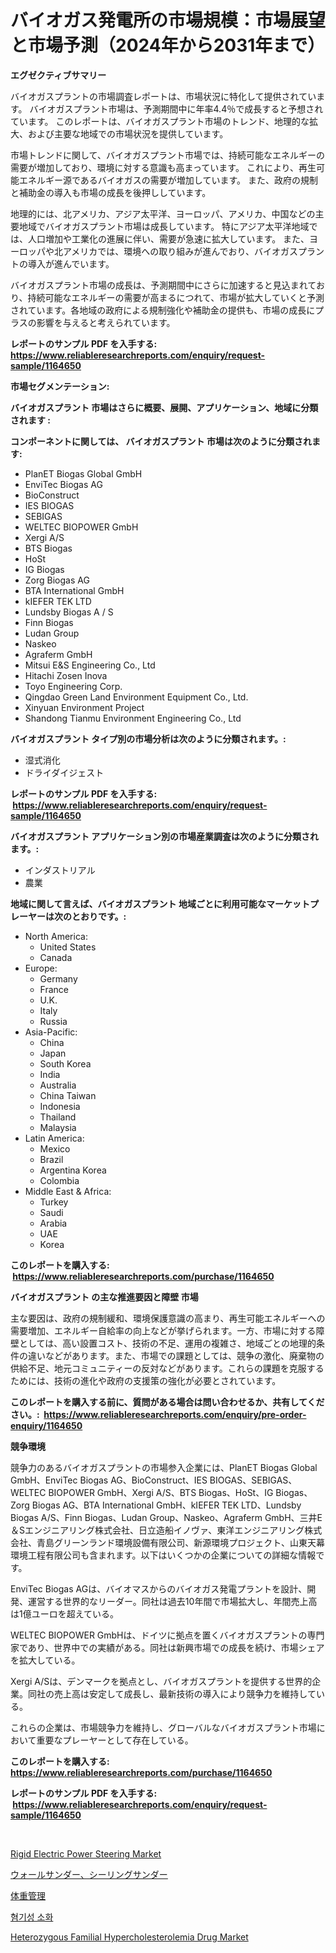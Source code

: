 <p><h1>バイオガス発電所の市場規模：市場展望と市場予測（2024年から2031年まで）</h1></p><p><strong>エグゼクティブサマリー</strong></p>
<p><p>バイオガスプラントの市場調査レポートは、市場状況に特化して提供されています。 バイオガスプラント市場は、予測期間中に年率4.4％で成長すると予想されています。 このレポートは、バイオガスプラント市場のトレンド、地理的な拡大、および主要な地域での市場状況を提供しています。 </p><p>市場トレンドに関して、バイオガスプラント市場では、持続可能なエネルギーの需要が増加しており、環境に対する意識も高まっています。 これにより、再生可能エネルギー源であるバイオガスの需要が増加しています。 また、政府の規制と補助金の導入も市場の成長を後押ししています。</p><p>地理的には、北アメリカ、アジア太平洋、ヨーロッパ、アメリカ、中国などの主要地域でバイオガスプラント市場は成長しています。 特にアジア太平洋地域では、人口増加や工業化の進展に伴い、需要が急速に拡大しています。 また、ヨーロッパや北アメリカでは、環境への取り組みが進んでおり、バイオガスプラントの導入が進んでいます。</p><p>バイオガスプラント市場の成長は、予測期間中にさらに加速すると見込まれており、持続可能なエネルギーの需要が高まるにつれて、市場が拡大していくと予測されています。各地域の政府による規制強化や補助金の提供も、市場の成長にプラスの影響を与えると考えられています。</p></p>
<p><strong>レポートのサンプル PDF を入手する: <a href="https://www.reliableresearchreports.com/enquiry/request-sample/1164650">https://www.reliableresearchreports.com/enquiry/request-sample/1164650</a></strong></p>
<p><strong>市場セグメンテーション:</strong></p>
<p><strong> バイオガスプラント 市場はさらに概要、展開、アプリケーション、地域に分類されます :</strong></p>
<p><strong>コンポーネントに関しては、 バイオガスプラント 市場は次のように分類されます: &nbsp;</strong></p>
<p><ul><li>PlanET Biogas Global GmbH</li><li>EnviTec Biogas AG</li><li>BioConstruct</li><li>IES BIOGAS</li><li>SEBIGAS</li><li>WELTEC BIOPOWER GmbH</li><li>Xergi A/S</li><li>BTS Biogas</li><li>HoSt</li><li>IG Biogas</li><li>Zorg Biogas AG</li><li>BTA International GmbH</li><li>kIEFER TEK LTD</li><li>Lundsby Biogas A / S</li><li>Finn Biogas</li><li>Ludan Group</li><li>Naskeo</li><li>Agraferm GmbH</li><li>Mitsui E&S Engineering Co., Ltd</li><li>Hitachi Zosen Inova</li><li>Toyo Engineering Corp.</li><li>Qingdao Green Land Environment Equipment Co., Ltd.</li><li>Xinyuan Environment Project</li><li>Shandong Tianmu Environment Engineering Co., Ltd</li></ul></p>
<p><strong> バイオガスプラント タイプ別の市場分析は次のように分類されます。:</strong></p>
<p><ul><li>湿式消化</li><li>ドライダイジェスト</li></ul></p>
<p><strong>レポートのサンプル PDF を入手する: &nbsp;<a href="https://www.reliableresearchreports.com/enquiry/request-sample/1164650">https://www.reliableresearchreports.com/enquiry/request-sample/1164650</a></strong></p>
<p><strong> バイオガスプラント アプリケーション別の市場産業調査は次のように分類されます。:</strong></p>
<p><ul><li>インダストリアル</li><li>農業</li></ul></p>
<p><strong>地域に関して言えば、バイオガスプラント 地域ごとに利用可能なマーケットプレーヤーは次のとおりです。:</strong></p>
<p><ul>
    <li>
        North America:
        <ul>
            <li>United States</li>
            <li>Canada</li>
        </ul>
    </li>
    <li>
        Europe:
        <ul>
            <li>Germany</li>
            <li>France</li>
            <li>U.K.</li>
            <li>Italy</li>
            <li>Russia</li>
        </ul>
    </li>
    <li>
        Asia-Pacific:
        <ul>
            <li>China</li>
            <li>Japan</li>
            <li>South Korea</li>
            <li>India</li>
            <li>Australia</li>
            <li>China Taiwan</li>
            <li>Indonesia</li>
            <li>Thailand</li>
            <li>Malaysia</li>
        </ul>
    </li>
    <li>
        Latin America:
        <ul>
            <li>Mexico</li>
            <li>Brazil</li>
            <li>Argentina Korea</li>
            <li>Colombia</li>
        </ul>
    </li>
    <li>
        Middle East & Africa:
        <ul>
            <li>Turkey</li>
            <li>Saudi</li>
            <li>Arabia</li>
            <li>UAE</li>
            <li>Korea</li>
        </ul>
    </li>
    </ul></p>
<p><strong>このレポートを購入する: &nbsp;<a href="https://www.reliableresearchreports.com/purchase/1164650">https://www.reliableresearchreports.com/purchase/1164650</a></strong></p>
<p><strong>バイオガスプラント の主な推進要因と障壁 市場</strong></p>
<p><p>主な要因は、政府の規制緩和、環境保護意識の高まり、再生可能エネルギーへの需要増加、エネルギー自給率の向上などが挙げられます。一方、市場に対する障壁としては、高い設置コスト、技術の不足、運用の複雑さ、地域ごとの地理的条件の違いなどがあります。また、市場での課題としては、競争の激化、廃棄物の供給不足、地元コミュニティーの反対などがあります。これらの課題を克服するためには、技術の進化や政府の支援策の強化が必要とされています。</p></p>
<p><strong>このレポートを購入する前に、質問がある場合は問い合わせるか、共有してください。:&nbsp; <a href="https://www.reliableresearchreports.com/enquiry/pre-order-enquiry/1164650">https://www.reliableresearchreports.com/enquiry/pre-order-enquiry/1164650</a></strong></p>
<p><strong>競争環境</strong></p>
<p><p>競争力のあるバイオガスプラントの市場参入企業には、PlanET Biogas Global GmbH、EnviTec Biogas AG、BioConstruct、IES BIOGAS、SEBIGAS、WELTEC BIOPOWER GmbH、Xergi A/S、BTS Biogas、HoSt、IG Biogas、Zorg Biogas AG、BTA International GmbH、kIEFER TEK LTD、Lundsby Biogas A/S、Finn Biogas、Ludan Group、Naskeo、Agraferm GmbH、三井E＆Sエンジニアリング株式会社、日立造船イノヴァ、東洋エンジニアリング株式会社、青島グリーンランド環境設備有限公司、新源環境プロジェクト、山東天幕環境工程有限公司も含まれます。以下はいくつかの企業についての詳細な情報です。</p><p>EnviTec Biogas AGは、バイオマスからのバイオガス発電プラントを設計、開発、運営する世界的なリーダー。同社は過去10年間で市場拡大し、年間売上高は1億ユーロを超えている。</p><p>WELTEC BIOPOWER GmbHは、ドイツに拠点を置くバイオガスプラントの専門家であり、世界中での実績がある。同社は新興市場での成長を続け、市場シェアを拡大している。</p><p>Xergi A/Sは、デンマークを拠点とし、バイオガスプラントを提供する世界的企業。同社の売上高は安定して成長し、最新技術の導入により競争力を維持している。</p><p>これらの企業は、市場競争力を維持し、グローバルなバイオガスプラント市場において重要なプレーヤーとして存在している。</p></p>
<p><strong>このレポートを購入する: &nbsp; <a href="https://www.reliableresearchreports.com/purchase/1164650">https://www.reliableresearchreports.com/purchase/1164650</a></strong></p>
<p><strong>レポートのサンプル PDF を入手する: &nbsp;<a href="https://www.reliableresearchreports.com/enquiry/request-sample/1164650">https://www.reliableresearchreports.com/enquiry/request-sample/1164650</a></strong><strong></strong></p>
<p>&nbsp;</p>
<p><p><a href="https://www.linkedin.com/pulse/rigid-electric-power-steering-market-share-amp-new-trends-wxwdc?trackingId=gd3KB3CXACcQLgZbDkzrvQ%3D%3D">Rigid Electric Power Steering Market</a></p><p><a href="https://medium.com/@gustavorn8776xcc/%E5%A3%81%E3%81%A8%E5%A4%A9%E4%BA%95%E7%A0%94%E7%A3%A8%E6%A9%9F%E3%81%AE%E5%B8%82%E5%A0%B4%E5%8B%95%E5%90%91%E3%81%A8%E5%B8%82%E5%A0%B4%E5%88%86%E6%9E%90%E3%81%AF-2024%E5%B9%B4%E3%81%8B%E3%82%892031%E5%B9%B4%E3%81%BE%E3%81%A7%E3%81%AE%E6%9C%9F%E9%96%93%E3%81%AB%E4%BA%88%E6%B8%AC%E3%81%95%E3%82%8C%E3%81%A6%E3%81%84%E3%81%BE%E3%81%99-5084e8f49dc1">ウォールサンダー、シーリングサンダー</a></p><p><a href="https://github.com/zoetazuur/Market-Research-Report-List-1/blob/main/759412517428.md">体重管理</a></p><p><a href="https://medium.com/@mehereenadusoye/%ED%8F%AC%ED%99%94-%EC%86%8C%ED%99%94-%EC%8B%9C%EC%9E%A5-%EC%A1%B0%EC%82%AC-%EB%B3%B4%EA%B3%A0%EC%84%9C-%EA%B7%B8-%EC%97%AD%EC%82%AC-%EB%B0%8F-2024%EB%85%84%EB%B6%80%ED%84%B0-2031%EB%85%84%EA%B9%8C%EC%A7%80%EC%9D%98-%EC%98%88%EC%B8%A1-d8cde6da27e3">혐기성 소화</a></p><p><a href="https://www.linkedin.com/pulse/heterozygous-familial-hypercholesterolemia-drug-market-size-j6abc?trackingId=HBt3jjV4R84wg1ur25Cwqw%3D%3D">Heterozygous Familial Hypercholesterolemia Drug Market</a></p></p>